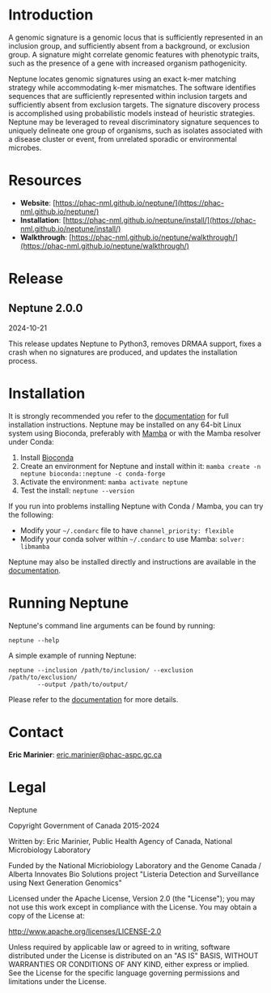 # Introduction #

A genomic signature is a genomic locus that is sufficiently represented in an inclusion group, and sufficiently absent from a background, or exclusion group. A signature might correlate genomic features with phenotypic traits, such as the presence of a gene with increased organism pathogenicity.

Neptune locates genomic signatures using an exact k-mer matching strategy while accommodating k-mer mismatches. The software identifies sequences that are sufficiently represented within inclusion targets and sufficiently absent from exclusion targets. The signature discovery process is accomplished using probabilistic models instead of heuristic strategies. Neptune may be leveraged to reveal discriminatory signature sequences to uniquely delineate one group of 
organisms, such as isolates associated with a disease cluster or event, from unrelated sporadic or environmental microbes.

# Resources #

* **Website**: [https://phac-nml.github.io/neptune/](https://phac-nml.github.io/neptune/)
* **Installation**: [https://phac-nml.github.io/neptune/install/](https://phac-nml.github.io/neptune/install/)
* **Walkthrough**: [https://phac-nml.github.io/neptune/walkthrough/](https://phac-nml.github.io/neptune/walkthrough/)

# Release #

## Neptune 2.0.0 ##

2024-10-21

This release updates Neptune to Python3, removes DRMAA support, fixes a crash when no signatures are produced, and updates the installation process.

# Installation #

It is strongly recommended you refer to the [documentation](https://phac-nml.github.io/neptune/install/) for full installation instructions. Neptune may be installed on any 64-bit Linux system using Bioconda, preferably with [Mamba](https://mamba.readthedocs.io/en/latest/installation/mamba-installation.html) or with the Mamba resolver under Conda:

 1. Install [Bioconda](https://bioconda.github.io/)
 2. Create an environment for Neptune and install within it: `mamba create -n neptune bioconda::neptune -c conda-forge`
 3. Activate the environment: `mamba activate neptune`
 4. Test the install: `neptune --version`

If you run into problems installing Neptune with Conda / Mamba, you can try the following:

 - Modify your `~/.condarc` file to have `channel_priority: flexible`
 - Modify your conda solver within `~/.condarc` to use Mamba: `solver: libmamba`

Neptune may also be installed directly and instructions are available in the [documentation](https://phac-nml.github.io/neptune/install/).

# Running Neptune #

Neptune's command line arguments can be found by running:

    neptune --help

A simple example of running Neptune:

    neptune --inclusion /path/to/inclusion/ --exclusion /path/to/exclusion/
            --output /path/to/output/

Please refer to the [documentation](https://phac-nml.github.io/neptune/parameters/) for more details.

# Contact #

**Eric Marinier**: eric.marinier@phac-aspc.gc.ca

# Legal #

Neptune

Copyright Government of Canada 2015-2024

Written by: Eric Marinier, Public Health Agency of Canada, National Microbiology Laboratory

Funded by the National Micriobiology Laboratory and the Genome Canada / Alberta Innovates Bio Solutions project "Listeria Detection and Surveillance using Next Generation Genomics"

Licensed under the Apache License, Version 2.0 (the "License"); you may not use this work except in compliance with the License. You may obtain a copy of the License at:

http://www.apache.org/licenses/LICENSE-2.0

Unless required by applicable law or agreed to in writing, software distributed under the License is distributed on an "AS IS" BASIS, WITHOUT WARRANTIES OR CONDITIONS OF ANY KIND, either express or implied. See the License for the specific language governing permissions and limitations under the License.
